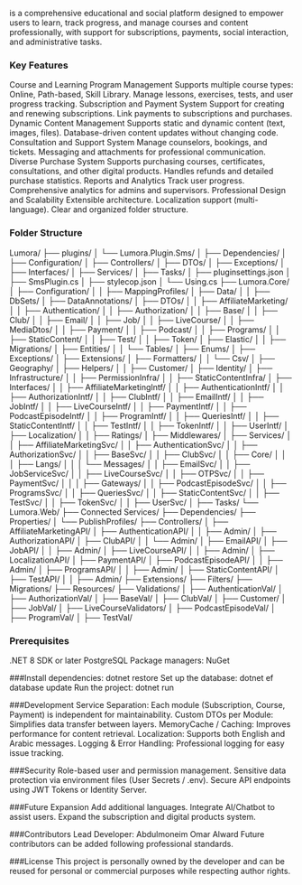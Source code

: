 <Lumora>

<Lumora> is a comprehensive educational and social platform designed to empower users to learn, track progress, 
and manage courses and content professionally, with support for subscriptions, payments, social interaction, and administrative tasks.

###  Key Features
Course and Learning Program Management
Supports multiple course types: Online, Path-based, Skill Library.
Manage lessons, exercises, tests, and user progress tracking.
Subscription and Payment System
Support for creating and renewing subscriptions.
Link payments to subscriptions and purchases.
Dynamic Content Management
Supports static and dynamic content (text, images, files).
Database-driven content updates without changing code.
Consultation and Support System
Manage counselors, bookings, and tickets.
Messaging and attachments for professional communication.
Diverse Purchase System
Supports purchasing courses, certificates, consultations, and other digital products.
Handles refunds and detailed purchase statistics.
Reports and Analytics
Track user progress.
Comprehensive analytics for admins and supervisors.
Professional Design and Scalability
Extensible architecture.
Localization support (multi-language).
Clear and organized folder structure.

### Folder Structure
Lumora/
├── plugins/
│   └── Lumora.Plugin.Sms/
│       ├── Dependencies/
│       ├── Configuration/
│       ├── Controllers/
│       ├── DTOs/
│       ├── Exceptions/
│       ├── Interfaces/
│       ├── Services/
│       ├── Tasks/
│       ├── pluginsettings.json
│       ├── SmsPlugin.cs
│       ├── stylecop.json
│       └── Using.cs
├── Lumora.Core/
│   ├── Configuration/
│   │   ├── MappingProfiles/
│   ├── Data/
│   │   ├── DbSets/
│   ├── DataAnnotations/
│   ├── DTOs/
│   │   ├── AffiliateMarketing/
│   │   ├── Authentication/
│   │   ├── Authorization/
│   │   ├── Base/
│   │   ├── Club/
│   │   ├── Email/
│   │   ├── Job/
│   │   ├── LiveCourse/
│   │   ├── MediaDtos/
│   │   ├── Payment/
│   │   ├── Podcast/
│   │   ├── Programs/
│   │   ├── StaticContent/
│   │   ├── Test/
│   │   ├── Token/
│   ├── Elastic/
│   │   ├── Migrations/
│   ├── Entities/
│   │   └── Tables/
│   ├── Enums/
│   ├── Exceptions/
│   ├── Extensions/
│   ├── Formatters/
│   │   └── Csv/
│   ├── Geography/
│   ├── Helpers/
│   │   ├── Customer/
│   ├── Identity/
│   ├── Infrastructure/
│   │   ├── PermissionInfra/
│   │   ├── StaticContentInfra/
│   ├── Interfaces/
│   │   ├── AffiliateMarketingIntf/
│   │   ├── AuthenticationIntf/
│   │   ├── AuthorizationIntf/
│   │   ├── ClubIntf/
│   │   ├── EmailIntf/
│   │   ├── JobIntf/
│   │   ├── LiveCourseIntf/
│   │   ├── PaymentIntf/
│   │   ├── PodcastEpisodeIntf/
│   │   ├── ProgramIntf/
│   │   ├── QueriesIntf/
│   │   ├── StaticContentIntf/
│   │   ├── TestIntf/
│   │   ├── TokenIntf/
│   │   ├── UserIntf/
│   ├── Localization/
│   │   ├── Ratings/
│   ├── Middlewares/
│   ├── Services/
│   │   ├── AffiliateMarketingSvc/
│   │   ├── AuthenticationSvc/
│   │   ├── AuthorizationSvc/
│   │   ├── BaseSvc/
│   │   ├── ClubSvc/
│   │   ├── Core/
│   │   │   ├── Langs/
│   │   │   └── Messages/
│   │   ├── EmailSvc/
│   │   ├── JobServiceSvc/
│   │   ├── LiveCourseSvc/
│   │   ├── OTPSvc/
│   │   ├── PaymentSvc/
│   │   │   ├── Gateways/
│   │   ├── PodcastEpisodeSvc/
│   │   ├── ProgramsSvc/
│   │   ├── QueriesSvc/
│   │   ├── StaticContentSvc/
│   │   ├── TestSvc/
│   │   ├── TokenSvc/
│   │   ├── UserSvc/
│   ├── Tasks/
└── Lumora.Web/
├── Connected Services/
├── Dependencies/
├── Properties/
│   └── PublishProfiles/
├── Controllers/
│   ├── AffiliateMarketingAPI/
│   ├── AuthenticationAPI/
│   │   ├── Admin/
│   ├── AuthorizationAPI/
│   ├── ClubAPI/
│   │   └── Admin/
│   ├── EmailAPI/
│   ├── JobAPI/
│   │   ├── Admin/
│   ├── LiveCourseAPI/
│   │   ├── Admin/
│   ├── LocalizationAPI/
│   ├── PaymentAPI/
│   ├── PodcastEpisodeAPI/
│   │   ├── Admin/
│   ├── ProgramsAPI/
│   │   ├── Admin/
│   ├── StaticContentAPI/
│   ├── TestAPI/
│   │   ├── Admin/
├── Extensions/
├── Filters/
├── Migrations/
├── Resources/
├── Validations/
│   ├── AuthenticationVal/
│   ├── AuthorizationVal/
│   ├── BaseVal/
│   ├── ClubVal/
│   ├── Customer/
│   ├── JobVal/
│   ├── LiveCourseValidators/
│   ├── PodcastEpisodeVal/
│   ├── ProgramVal/
│   ├── TestVal/

### Prerequisites
.NET 8 SDK or later
PostgreSQL
Package managers: NuGet

###Install dependencies:
dotnet restore
Set up the database:
dotnet ef database update
Run the project:
dotnet run

###Development
Service Separation: Each module (Subscription, Course, Payment) is independent for maintainability.
Custom DTOs per Module: Simplifies data transfer between layers.
MemoryCache / Caching: Improves performance for content retrieval.
Localization: Supports both English and Arabic messages.
Logging & Error Handling: Professional logging for easy issue tracking.

###Security
Role-based user and permission management.
Sensitive data protection via environment files (User Secrets / .env).
Secure API endpoints using JWT Tokens or Identity Server.

###Future Expansion
Add additional languages.
Integrate AI/Chatbot to assist users.
Expand the subscription and digital products system.

###Contributors
Lead Developer: Abdulmoneim Omar Alward
Future contributors can be added following professional standards.

###License
This project is personally owned by the developer and can be reused for personal or commercial purposes while respecting author rights.
